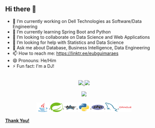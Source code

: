 ## Hi there 👋

- 🔭 I’m currently working on Dell Technologies as Software/Data Engineering
- 🌱 I’m currently learning Spring Boot and Python
- 👯 I’m looking to collaborate on Data Science and Web Applications
- 🤔 I’m looking for help with Statistics and Data Science
- 💬 Ask me about Database, Business Intelligence, Data Engineering
- 📫 How to reach me: https://linktr.ee/eubguimaraes
- 😄 Pronouns: He/Him
- ⚡ Fun fact: I'm a DJ!

</br>
<div align="center">
  <a href="https://github.com/alexandresjunior">
  <img height="150em" src="https://github-readme-stats.vercel.app/api?username=brunoarrudag&theme=blueberry&show_icons=true&hide_border=true&count_private=true"/>
  <img height="150em" src="https://github-readme-streak-stats.herokuapp.com/?user=brunoarrudag&theme=blueberry&hide_border=true"/>
</div>

</br>
<div align="center">
  <a href="https://github.com/alexandresjunior">
  <img height="150em" src="https://github-readme-stats.vercel.app/api/top-langs/?username=brunoarrudag&theme=blueberry&show_icons=true&hide_border=true&layout=compact"/>
</div>

<!--
Link to Generate: https://gh-stats-gen.vercel.app/
![brunoarrudag's Top Languages](https://github-readme-stats.vercel.app/api/top-langs/?username=brunoarrudag&theme=blueberry&show_icons=true&hide_border=true&layout=compact)
![brunoarrudag's Stats](https://github-readme-stats.vercel.app/api?username=brunoarrudag&theme=blueberry&show_icons=true&hide_border=true&count_private=true)
![brunoarrudag's Streak](https://github-readme-streak-stats.herokuapp.com/?user=brunoarrudag&theme=blueberry&hide_border=true)
-->

<div align="center">
  <div style="display: inline_block"><br>
    <img align="center" alt="Alex-Java" height="30" width="40" src="https://raw.githubusercontent.com/devicons/devicon/master/icons/java/java-original.svg">
    <img align="center" alt="Alex-Java" height="30" width="40" src="https://raw.githubusercontent.com/devicons/devicon/master/icons/spring/spring-original.svg">
    <img align="center" alt="Alex-Python" height="30" width="40" src="https://raw.githubusercontent.com/devicons/devicon/master/icons/groovy/groovy-original.svg">
    <img align="center" alt="Alex-Python" height="30" width="40" src="https://raw.githubusercontent.com/devicons/devicon/master/icons/python/python-original.svg">
    <img align="center" alt="Alex-Java" height="30" width="40" src="https://raw.githubusercontent.com/devicons/devicon/master/icons/php/php-original.svg">
    <img align="center" alt="Alex-MySql" height="30" width="40" src="https://raw.githubusercontent.com/devicons/devicon/master/icons/mysql/mysql-original.svg">
    <img align="center" alt="Alex-Python" height="30" width="40" src="https://raw.githubusercontent.com/devicons/devicon/master/icons/oracle/oracle-original.svg">
   </div>
</div>

#### Thank You! 
